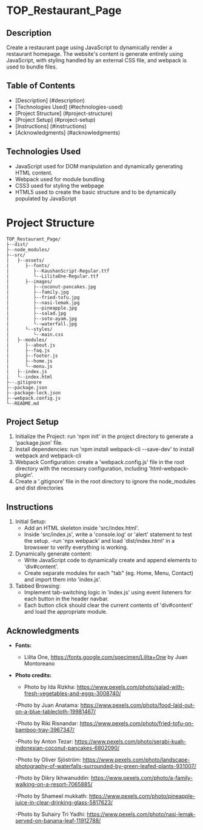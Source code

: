 # TOP_Restaurant_Page

## Description
Create a restaurant page using JavaScript to dynamically render a restaurant homepage. The website's content is generate entirely using JavaScript, with styling handled by an external CSS file, and webpack is used to bundle files.

## Table of Contents
- [Description] (#description)
- [Technologies Used] (#technologies-used)
- [Project Structure] (#project-structure)
- [Project Setup] (#project-setup)
- [Instructions] (#instructions)
- [Acknowledgments] (#acknowledgments)

## Technologies Used
- JavaScript used for DOM manipulation and dynamically generating HTML content.
- Webpack used for module bundling
- CSS3 used for styling the webpage
- HTML5 used to create the basic structure and to be dynamically populated by JavaScript

# Project Structure
```
TOP_Restaurant_Page/
├--dist/
├--node_modules/
├--src/
|   ├--assets/
|      ├--fonts/
|         ├--KaushanScript-Regular.ttf
|         └--LilitaOne-Regular.ttf
|      ├--images/
|         ├--coconut-pancakes.jpg
|         ├--family.jpg
|         ├--fried-tofu.jpg
|         ├--nasi-lemak.jpg
|         ├--pineapple.jpg
|         ├--salad.jpg
|         ├--soto-ayam.jpg
|         └--waterfall.jpg
|      └--styles/
|         └--main.css
|   ├--modules/
|      ├--about.js
|      ├--faq.js
|      ├--footer.js
|      ├--home.js
|      └--menu.js
|   ├--index.js
|   └--index.html
├--.gitignore
├--package.json
├--package-lock.json
├--webpack.config.js
└--README.md
```
## Project Setup
1. Initialize the Project: run 'npm init' in the project directory to generate a 'package.json' file.
2. Install dependencies: run 'npm install webpack-cli --save-dev' to install webpack and webpack-cli
3. Webpack Configuration: create a 'webpack.config.js' file in the root directory with the necessary configuration, including 'html-webpack-plugin'.
4. Create a '.gitignore' file in the root directory to ignore the node_modules and dist directories


## Instructions
1. Initial Setup:
    - Add an HTML skeleton inside 'src/index.html'.
    - Inside 'src/index.js', write a 'console.log' or 'alert' statement to test the setup.
    -run 'npx webpack' and load 'dist/index.html' in a browswer to verify everything is working.
2. Dynamically generate content:
    - Write JavaScript code to dynamically create and append elements to 'div#content'.
    - Create separate modules for each "tab" (eg. Home, Menu, Contact) and import them into 'index.js'.
3. Tabbed Browsing:
    - Implement tab-switching logic in 'index.js' using event listeners for each button in the header navbar.
    - Each button click should clear the current contents of 'div#content' and load the appropriate module.

## Acknowledgments
- **Fonts:**
    - Lilita One, https://fonts.google.com/specimen/Lilita+One by Juan Montoreano
- **Photo credits:**
    - Photo by Ida Rizkha: https://www.pexels.com/photo/salad-with-fresh-vegetables-and-eggs-3008740/

    -Photo by Juan Anatama: https://www.pexels.com/photo/food-laid-out-on-a-blue-tablecloth-19981467/

    -Photo by Riki Risnandar: https://www.pexels.com/photo/fried-tofu-on-bamboo-tray-3967347/

    -Photo by Anton  Tezar: https://www.pexels.com/photo/serabi-kuah-indonesian-coconut-pancakes-6802090/

    -Photo by Oliver Sjöström: https://www.pexels.com/photo/landscape-photography-of-waterfalls-surrounded-by-green-leafed-plants-931007/

    -Photo by Dikry Ikhwanuddin: https://www.pexels.com/photo/a-family-walking-on-a-resort-7065885/

    -Photo by Shameel mukkath: https://www.pexels.com/photo/pineapple-juice-in-clear-drinking-glass-5817623/

    -Photo by Suhairy  Tri Yadhi: https://www.pexels.com/photo/nasi-lemak-served-on-banana-leaf-11912788/